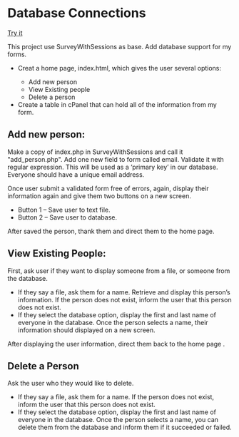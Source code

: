 # Database Connections
<p><a href="http://lianxiao.dev.fast.sheridanc.on.ca/xiaoyu/DatabaseConnections/index.html">Try it</a></p>
<p>This project use SurveyWithSessions as base. Add database support for my forms.</p>
<ul>
    <li>Creat a home page, index.html, which gives the user several options:</li>
    <ul type="circle">
        <li>Add new person</li>
        <li>View Existing people</li>
        <li>Delete a person</li>
    </ul>
    <li>Create a table in cPanel that can hold all of the information from my form.</li>
</ul>

<h2>Add new person:</h2>
<p>Make a copy of index.php in SurveyWithSessions and call it "add_person.php". Add one new field to form called email. Validate it with regular expression. This will be used as a ‘primary key’ in our database.  Everyone should have a unique email address.</p>
<p>Once user submit a validated form free of errors, again, display their information again and give them two buttons on a new screen.</p>
<ul>
    <li>Button 1 – Save user to text file.</li>
    <li>Button 2 – Save user to database.</li>
</ul>
<p>After saved the person, thank them and direct them to the home page.</p>

<h2>View Existing People:</h2>
<p>First, ask user if they want to display someone from a file, or someone from the database.</p>
<ul>
    <li>If they say a file, ask them for a name.  Retrieve and display this person’s information. If the person does not exist, inform the user that this person does not exist.</li>
    <li>If they select the database option, display the first and last name of everyone in the database. Once the person selects a name, their information should displayed on a new screen.</li>
</ul>
<p>After displaying the user information, direct them back to the home page .</p>

<h2>Delete a Person</h2>
<p>Ask the user who they would like to delete.</p>
<ul>
    <li>If they say a file, ask them for a name. If the person does not exist, inform the user that this person does not exist.</li>
    <li>If they select the database option, display the first and last name of everyone in the database.  Once the person selects a name, you can delete them from the database and inform them if it succeeded or failed.</li>
</ul>

